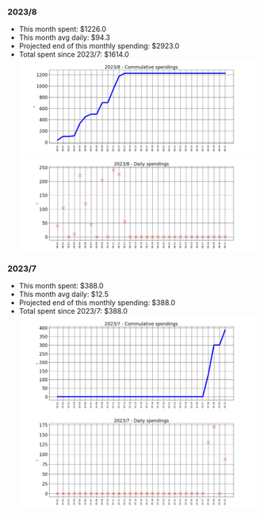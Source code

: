 ### 2023/8


- This month spent: $1226.0
- This month avg daily: $94.3
- Projected end of this monthly spending: $2923.0
- Total spent since 2023/7: $1614.0
![graph_8_sum](graph_8_sum.png)
![graph_8_vals](graph_8_vals.png)
### 2023/7


- This month spent: $388.0
- This month avg daily: $12.5
- Projected end of this monthly spending: $388.0
- Total spent since 2023/7: $388.0
![graph_7_sum](graph_7_sum.png)
![graph_7_vals](graph_7_vals.png)